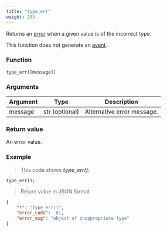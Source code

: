 ```yaml
---
title: "type_err"
weight: 203
---
```


Returns an [error](../../data-types/error) when a given value is of the incorrect type.

This function does *not* generate an [event](../../overview/events).

### Function
`type_err([message])`

### Arguments
Argument | Type | Description
-------- | ---- | -----------
message | str (optional) | Alternative error message.

### Return value
An error value.

### Example

> This code shows ***type_err()***:

```thingsdb,json_response
type_err();
```

> Return value in JSON format

```json
{
    "!": "type_err()",
    "error_code": -61,
    "error_msg": "object of inappropriate type"
}
```
